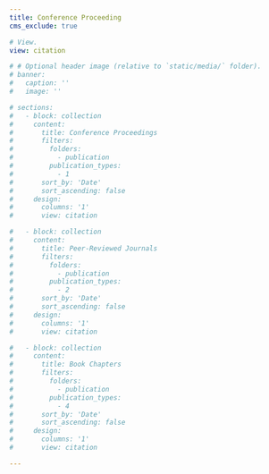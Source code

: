 ```yaml
---
title: Conference Proceeding
cms_exclude: true

# View.
view: citation

# # Optional header image (relative to `static/media/` folder).
# banner:
#   caption: ''
#   image: ''

# sections:
#   - block: collection
#     content:
#       title: Conference Proceedings
#       filters:
#         folders:
#           - publication
#         publication_types:
#           - 1
#       sort_by: 'Date'
#       sort_ascending: false
#     design:
#       columns: '1'
#       view: citation

#   - block: collection
#     content:
#       title: Peer-Reviewed Journals
#       filters:
#         folders:
#           - publication
#         publication_types:
#           - 2
#       sort_by: 'Date'
#       sort_ascending: false
#     design:
#       columns: '1'
#       view: citation

#   - block: collection
#     content:
#       title: Book Chapters
#       filters:
#         folders:
#           - publication
#         publication_types:
#           - 4
#       sort_by: 'Date'
#       sort_ascending: false
#     design:
#       columns: '1'
#       view: citation

---
```


